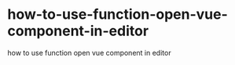 # how-to-use-function-open-vue-component-in-editor
how to use function open vue component in editor
